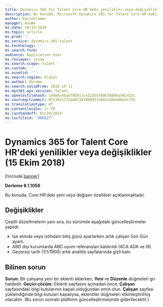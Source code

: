 ```yaml
---
title: Dynamics 365 for Talent Core HR'deki yenilikler veya değişiklikler (15 Ekim 2018)
description: Bu konuda, Microsoft Dynamics 365 for Talent Core HR'daki yeni veya değişen özellikler açıklanmaktadır.
author: Darinkramer
manager: AnnBe
ms.date: 10/15/2018
ms.topic: article
ms.prod: ''
ms.service: dynamics-365-talent
ms.technology: ''
ms.search.form: ''
audience: Application User
ms.reviewer: josaw
ms.search.scope: Talent
ms.custom: ''
ms.assetid: ''
ms.search.region: Global
ms.author: dkrame
ms.search.validFrom: 2018-10-11
ms.dyn365.ops.version: Talent
ms.openlocfilehash: 1d48bc4bad795611ce322b5f09b78886a50c415c
ms.sourcegitcommit: 0f530e5f72a40f383868957a6b5cb0e446e4c795
ms.translationtype: HT
ms.contentlocale: tr-TR
ms.lasthandoff: 01/29/2019
ms.locfileid: "306527"
---
```

# <a name="whats-new-or-changed-in-dynamics-365-for-talent-core-hr-october-15-2018"></a>Dynamics 365 for Talent Core HR'deki yenilikler veya değişiklikler (15 Ekim 2018)

[!include [banner](includes/banner.md)]

**Derleme 8.1.1056**

Bu konuda, Core HR'deki yeni veya değişen özellikler açıklanmaktadır.


## <a name="changes"></a>Değişiklikler
Çeşitli düzeltmelerin yanı sıra, bu sürümde aşağıdaki güncelleştirmeler yapıldı:
- İşe alımda veya istihdam bitiş günü ayarlarken artık çalışan Son Gün ayarlı.
- ABD dışı kurumlarda ABD uyum referansları kaldırıldı (ACA ADA ve I9).
- Geçersiz tarih (1/1/1900) artık analitik sayfalarında gizli kalır.

## <a name="known-issue"></a>Bilinen sorun

**Sorun:** Bir çalışana yeni bir eklenti eklerken, **Yeni** ve **Düzenle** düğmeleri gri haldedir. **Geçici çözüm:** Eklenti sayfasını açmadan önce, **Çalışan** sayfasındaki bilgi kutularının kapalı olduğundan emin olun. **Çalışan** sayfası yüklendiğinde bilgi kutuları kapalıysa, eklentiler düğmeleri etkinleştirilmiş olacaktır. (Bu sorun sonraki platform güncelleştirmesinde giderilecektir.)
